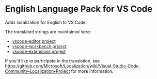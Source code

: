 # English Language Pack for VS Code

Adds localization for English to VS Code.

The translated strings are maintained here:

* [vscode-editor project](https://www.transifex.com/microsoft-oss/vscode-editor/language/diamondback/)
* [vscode-workbench project](https://www.transifex.com/microsoft-oss/vscode-workbench/language/diamondback/)
* [vscode-extensions project](https://www.transifex.com/microsoft-oss/vscode-extensions/language/diamondback/)

If you'd like to participate in the translation, see https://github.com/Microsoft/Localization/wiki/Visual-Studio-Code-Community-Localization-Project for more information.